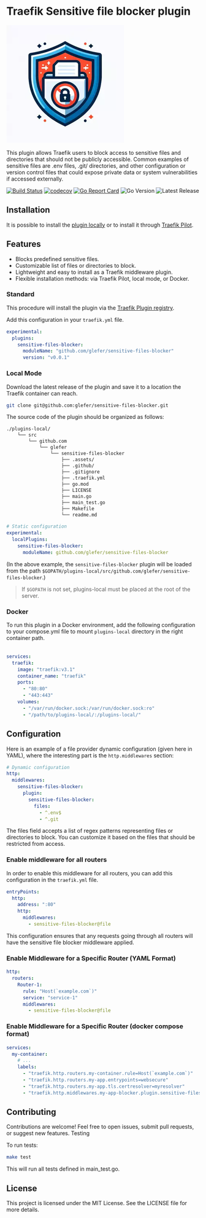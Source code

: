 # Traefik Sensitive file blocker plugin

![Banner](./.assets/icon.webp)

This plugin allows Traefik users to block access to sensitive files and directories that should not be publicly accessible. Common examples of sensitive files are .env files, .git/ directories, and other configuration or version control files that could expose private data or system vulnerabilities if accessed externally.


[![Build Status](https://github.com/glefer/sensitive-files-blocker/actions/workflows/main.yml/badge.svg?branch=main)](https://github.com/glefer/sensitive-files-blocker/actions)
[![codecov](https://codecov.io/github/glefer/sensitive-files-blocker/graph/badge.svg?token=MX6K3NPPAO)](https://codecov.io/github/glefer/sensitive-files-blocker)
[![Go Report Card](https://goreportcard.com/badge/github.com/glefer/sensitive-files-blocker)](https://goreportcard.com/report/github.com/glefer/sensitive-files-blocker)
![Go Version](https://img.shields.io/github/go-mod/go-version/glefer/sensitive-files-blocker?style=flat-square)
![Latest Release](https://img.shields.io/github/v/release/glefer/sensitive-files-blocker?style=flat-square&sort=semver)

## Installation
It is possible to install the [plugin locally](https://traefik.io/blog/using-private-plugins-in-traefik-proxy-2-5/) or to install it through [Traefik Pilot](https://pilot.traefik.io/plugins).

## Features
* Blocks predefined sensitive files.
* Customizable list of files or directories to block.
*  Lightweight and easy to install as a Traefik middleware plugin.
* Flexible installation methods: via Traefik Pilot, local mode, or Docker.

### Standard

This procedure will install the plugin via the [Traefik Plugin registry](https://plugins.traefik.io/install).

Add this configuration in your `traefik.yml` file.

```yaml
experimental:
  plugins:
    sensitive-files-blocker:
      moduleName: "github.com/glefer/sensitive-files-blocker"
      version: "v0.0.1"
```
### Local Mode

Download the latest release of the plugin and save it to a location the Traefik container can reach. 

```bash
git clone git@github.com:glefer/sensitive-files-blocker.git
```


The source code of the plugin should be organized as follows:

```
./plugins-local/
    └── src
        └── github.com
            └── glefer
                └── sensitive-files-blocker
                    ├── .assets/
                    ├── .github/
                    ├── .gitignore
                    ├── .traefik.yml
                    ├── go.mod
                    ├── LICENSE
                    ├── main.go
                    ├── main_test.go
                    ├── Makefile
                    └── readme.md
```

```yaml
# Static configuration
experimental:
  localPlugins:
    sensitive-files-blocker:
      moduleName: github.com/glefer/sensitive-files-blocker
```

(In the above example, the `sensitive-files-blocker` plugin will be loaded from the path `$GOPATH/plugins-local/src/github.com/glefer/sensitive-files-blocker`.)


> If `$GOPATH` is not set, plugins-local must be placed at the root of the server.

### Docker

To run this plugin in a Docker environment, add the following configuration to your compose.yml file to mount `plugins-local` directory in the right container path.

```yaml

services:
  traefik:
    image: "traefik:v3.1"
    container_name: "traefik"
    ports:
      - "80:80"
      - "443:443"
    volumes:
      - "/var/run/docker.sock:/var/run/docker.sock:ro"
      - "/path/to/plugins-local/:/plugins-local/"

```


## Configuration

Here is an example of a file provider dynamic configuration (given here in YAML), where the interesting part is the `http.middlewares` section:

```yaml
# Dynamic configuration
http:
  middlewares:
    sensitive-files-blocker:
      plugin:
        sensitive-files-blocker:
          files:
            - ^.env$
            - ^.git
```

The files field accepts a list of regex patterns representing files or directories to block. You can customize it based on the files that should be restricted from access.

### Enable middleware for all routers

In order to enable this middleware for all routers, you can add this configuration in the `traefik.yml` file.

```yaml
entryPoints:
  http:
    address: ":80"
    http:
      middlewares:
        - sensitive-files-blocker@file
```

This configuration ensures that any requests going through all routers will have the sensitive file blocker middleware applied.


### Enable Middleware for a Specific Router (YAML Format)
```yaml
http:
  routers:
    Router-1:
      rule: "Host(`example.com`)"
      service: "service-1"
      middlewares:
        - sensitive-files-blocker@file
```

### Enable Middleware for a Specific Router (docker compose format)
```yaml
services:
  my-container:
    # ...
    labels:
      - "traefik.http.routers.my-container.rule=Host(`example.com`)"
      - "traefik.http.routers.my-app.entrypoints=websecure"
      - "traefik.http.routers.my-app.tls.certresolver=myresolver"
      - "traefik.http.middlewares.my-app-blocker.plugin.sensitive-files-blocker.files=^.env$,^.git"

```

## Contributing

Contributions are welcome! Feel free to open issues, submit pull requests, or suggest new features.
Testing

To run tests:
```bash
make test
```

This will run all tests defined in main_test.go.

## License

This project is licensed under the MIT License. See the LICENSE file for more details.
